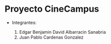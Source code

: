 # Proyecto CineCampus

* Integrantes:

    1. Edgar Benjamin David Albarracin Sanabria
    2. Juan Pablo Cardenas Gonzalez


